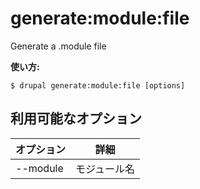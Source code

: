 # generate:module:file
Generate a .module file

**使い方:**
```
$ drupal generate:module:file [options]
```

## 利用可能なオプション
オプション | 詳細
-------|-------------
--module | モジュール名
